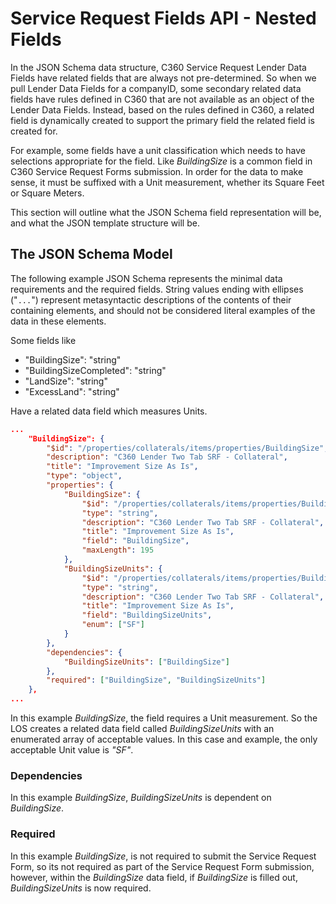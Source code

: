 # Service Request Fields API - Nested Fields

In the JSON Schema data structure, C360 Service Request Lender Data Fields have related fields that are always not pre-determined. So when we pull Lender Data Fields for a companyID, some secondary related data fields have rules defined in C360 that are not available as an object of the Lender Data Fields. Instead, based on the rules defined in C360, a related field is dynamically created to support the primary field the related field is created for.

For example, some fields have a unit classification which needs to have selections appropriate for the field. Like *BuildingSize* is a common field in C360 Service Request Forms submission. In order for the data to make sense, it must be suffixed with a Unit measurement, whether its Square Feet or Square Meters.

This section will outline what the JSON Schema field representation will be, and what the JSON template structure will be.

## The JSON Schema Model

The following example JSON Schema represents the minimal data
requirements and the required fields. String values ending with
ellipses ("`...`") represent metasyntactic descriptions of the
contents of their containing elements, and should not be
considered literal examples of the data in these elements.

Some fields like

- "BuildingSize": "string"
- "BuildingSizeCompleted": "string"
- "LandSize": "string"
- "ExcessLand": "string"

Have a related data field which measures Units.

```json
...
    "BuildingSize": {
        "$id": "/properties/collaterals/items/properties/BuildingSize",
        "description": "C360 Lender Two Tab SRF - Collateral",
        "title": "Improvement Size As Is",
        "type": "object",
        "properties": {
            "BuildingSize": {
                "$id": "/properties/collaterals/items/properties/BuildingSize/properties/BuildingSize",
                "type": "string",
                "description": "C360 Lender Two Tab SRF - Collateral",
                "title": "Improvement Size As Is",
                "field": "BuildingSize",
                "maxLength": 195
            },
            "BuildingSizeUnits": {
                "$id": "/properties/collaterals/items/properties/BuildingSize/properties/BuildingSizeUnits",
                "type": "string",
                "description": "C360 Lender Two Tab SRF - Collateral",
                "title": "Improvement Size As Is",
                "field": "BuildingSizeUnits",
                "enum": ["SF"]
            }
        },
        "dependencies": {
            "BuildingSizeUnits": ["BuildingSize"]
        },
        "required": ["BuildingSize", "BuildingSizeUnits"]
    },
...
```

In this example *BuildingSize*, the field requires a Unit measurement. So the LOS creates a related data field called *BuildingSizeUnits* with an enumerated array of acceptable values. In this case and example, the only acceptable Unit value is *"SF"*.

### Dependencies

In this example *BuildingSize*, *BuildingSizeUnits* is dependent on *BuildingSize*.

### Required

In this example *BuildingSize*, is not required to submit the Service Request Form, so its not required as part of the Service Request Form submission, however, within the *BuildingSize* data field, if *BuildingSize* is filled out, *BuildingSizeUnits* is now required.